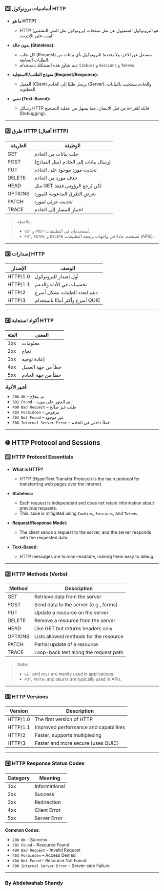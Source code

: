 ### 1️⃣ أساسيات بروتوكول HTTP

- **ما هو HTTP؟**
  - HTTP (بروتوكول نقل النص التشعبي) هو البروتوكول المسؤول عن نقل صفحات الويب على الإنترنت.

- **بدون حالة (Stateless):**
  - كل طلب (Request) مستقل عن الآخر، ولا يحتفظ البروتوكول بأي بيانات من الطلبات السابقة.
  - يتم تجاوز هذه المشكلة باستخدام: `Cookies` و `Sessions` و `Tokens`.

- **نموذج الطلب/الاستجابة (Request/Response):**
  - العميل (Client) يرسل طلبًا إلى الخادم (Server)، والخادم يستجيب بالبيانات المطلوبة.

- **نصي (Text-Based):**
  - رسائل HTTP قابلة للقراءة من قبل الإنسان، مما يسهل من عملية التصحيح (Debugging).

---

### 2️⃣ طرق HTTP (أفعال HTTP)

| الطريقة  | الوظيفة                               |
|----------|----------------------------------------|
| GET      | جلب بيانات من الخادم                  |
| POST     | إرسال بيانات إلى الخادم (مثل النماذج) |
| PUT      | تحديث مورد موجود على الخادم           |
| DELETE   | حذف مورد من الخادم                    |
| HEAD     | مثل GET لكن يُرجع الرؤوس فقط           |
| OPTIONS  | يعرض الطرق المدعومة للمورد            |
| PATCH    | تحديث جزئي لمورد                      |
| TRACE    | اختبار المسار إلى الخادم              |

> ملاحظة:  
> - `GET` و `POST` يُستخدمان في التطبيقات.  
> - `PUT`, `PATCH`, و `DELETE` تُستخدم عادةً في واجهات برمجة التطبيقات (APIs).

---

### 3️⃣ إصدارات HTTP

| الإصدار    | الوصف                         |
|------------|-------------------------------|
| HTTP/1.0    | أول إصدار للبروتوكول         |
| HTTP/1.1    | تحسينات في الأداء والدعم      |
| HTTP/2      | دعم لتعدد الطلبات بشكل أسرع   |
| HTTP/3      | أسرع وأكثر أمانًا باستخدام QUIC |

---

### 4️⃣ أكواد استجابة HTTP

| الفئة  | المعنى                          |
|--------|---------------------------------|
| 1xx    | معلومات                         |
| 2xx    | نجاح                            |
| 3xx    | إعادة توجيه                     |
| 4xx    | خطأ من جهة العميل               |
| 5xx    | خطأ من جهة الخادم               |

**أشهر الأكواد:**
- `200 OK` – تم بنجاح  
- `302 Found` – تم العثور على مورد  
- `400 Bad Request` – طلب غير صالح  
- `403 Forbidden` – مرفوض  
- `404 Not Found` – غير موجود  
- `500 Internal Server Error` – خطأ داخلي في الخادم  











---

## 🌐 HTTP Protocol and Sessions

### 1️⃣ HTTP Protocol Essentials

- **What is HTTP?**
  - HTTP (HyperText Transfer Protocol) is the main protocol for transferring web pages over the internet.

- **Stateless:**
  - Each request is independent and does not retain information about previous requests.
  - This issue is mitigated using `Cookies`, `Sessions`, and `Tokens`.

- **Request/Response Model:**
  - The client sends a request to the server, and the server responds with the requested data.

- **Text-Based:**
  - HTTP messages are human-readable, making them easy to debug.

---

### 2️⃣ HTTP Methods (Verbs)

| Method   | Description                                |
|----------|--------------------------------------------|
| GET      | Retrieve data from the server              |
| POST     | Send data to the server (e.g., forms)      |
| PUT      | Update a resource on the server            |
| DELETE   | Remove a resource from the server          |
| HEAD     | Like GET but returns headers only          |
| OPTIONS  | Lists allowed methods for the resource     |
| PATCH    | Partial update of a resource               |
| TRACE    | Loop-back test along the request path      |

> Note:  
> - `GET` and `POST` are mainly used in applications.  
> - `PUT`, `PATCH`, and `DELETE` are typically used in APIs.

---

### 3️⃣ HTTP Versions

| Version    | Description                            |
|------------|----------------------------------------|
| HTTP/1.0   | The first version of HTTP              |
| HTTP/1.1   | Improved performance and capabilities  |
| HTTP/2     | Faster, supports multiplexing          |
| HTTP/3     | Faster and more secure (uses QUIC)     |

---

### 4️⃣ HTTP Response Status Codes

| Category | Meaning                  |
|----------|--------------------------|
| 1xx      | Informational            |
| 2xx      | Success                  |
| 3xx      | Redirection              |
| 4xx      | Client Error             |
| 5xx      | Server Error             |

**Common Codes:**
- `200 OK` – Success  
- `302 Found` – Resource Found  
- `400 Bad Request` – Invalid Request  
- `403 Forbidden` – Access Denied  
- `404 Not Found` – Resource Not Found  
- `500 Internal Server Error` – Server-side Failure  

---

### By Abdelwahab Shandy 